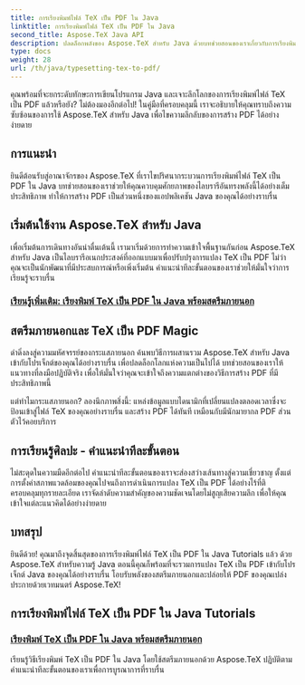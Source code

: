 ```yaml
---
title: การเรียงพิมพ์ไฟล์ TeX เป็น PDF ใน Java
linktitle: การเรียงพิมพ์ไฟล์ TeX เป็น PDF ใน Java
second_title: Aspose.TeX Java API
description: ปลดล็อกพลังของ Aspose.TeX สำหรับ Java ด้วยบทช่วยสอนของเราเกี่ยวกับการเรียงพิมพ์ไฟล์ TeX เป็น PDF เชี่ยวชาญศิลปะแห่งการสร้าง PDF ได้อย่างราบรื่นด้วยสตรีมภายนอก
type: docs
weight: 28
url: /th/java/typesetting-tex-to-pdf/
---
```


คุณพร้อมที่จะยกระดับทักษะการเขียนโปรแกรม Java และเจาะลึกโลกของการเรียงพิมพ์ไฟล์ TeX เป็น PDF แล้วหรือยัง? ไม่ต้องมองอีกต่อไป! ในคู่มือที่ครอบคลุมนี้ เราจะอธิบายให้คุณทราบถึงความซับซ้อนของการใช้ Aspose.TeX สำหรับ Java เพื่อไขความลึกลับของการสร้าง PDF ได้อย่างง่ายดาย

## การแนะนำ

ยินดีต้อนรับสู่อาณาจักรของ Aspose.TeX ที่เราไขปริศนากระบวนการเรียงพิมพ์ไฟล์ TeX เป็น PDF ใน Java บทช่วยสอนของเราช่วยให้คุณควบคุมศักยภาพของไลบรารีอันทรงพลังนี้ได้อย่างเต็มประสิทธิภาพ ทำให้การสร้าง PDF เป็นส่วนหนึ่งของแอปพลิเคชัน Java ของคุณได้อย่างราบรื่น

## เริ่มต้นใช้งาน Aspose.TeX สำหรับ Java

เพื่อเริ่มต้นการเดินทางอันน่าตื่นเต้นนี้ เรามาเริ่มด้วยการทำความเข้าใจพื้นฐานกันก่อน Aspose.TeX สำหรับ Java เป็นไลบรารีอเนกประสงค์ที่ออกแบบมาเพื่อปรับปรุงการแปลง TeX เป็น PDF ไม่ว่าคุณจะเป็นนักพัฒนาที่มีประสบการณ์หรือเพิ่งเริ่มต้น คำแนะนำทีละขั้นตอนของเราช่วยให้มั่นใจว่าการเรียนรู้จะราบรื่น

### [เรียนรู้เพิ่มเติม: เรียงพิมพ์ TeX เป็น PDF ใน Java พร้อมสตรีมภายนอก](./typeset-tex-to-pdf-external-stream/)

## สตรีมภายนอกและ TeX เป็น PDF Magic

ดำดิ่งลงสู่ความมหัศจรรย์ของกระแสภายนอก ค้นพบวิธีการผสานรวม Aspose.TeX สำหรับ Java เข้ากับโปรเจ็กต์ของคุณได้อย่างราบรื่น เพื่อปลดล็อกโลกแห่งความเป็นไปได้ บทช่วยสอนของเราให้แนวทางที่ลงมือปฏิบัติจริง เพื่อให้มั่นใจว่าคุณจะเข้าใจถึงความแตกต่างของวิธีการสร้าง PDF ที่มีประสิทธิภาพนี้

แต่ทำไมกระแสภายนอก? ลองนึกภาพสิ่งนี้: แหล่งข้อมูลแบบไดนามิกที่เปลี่ยนแปลงตลอดเวลาซึ่งจะป้อนเข้าสู่ไฟล์ TeX ของคุณอย่างราบรื่น และสร้าง PDF ได้ทันที เหมือนกับมีนักมายากล PDF ส่วนตัวไว้คอยบริการ

## การเรียนรู้ศิลปะ - คำแนะนำทีละขั้นตอน

ไม่สะดุดในความมืดอีกต่อไป คำแนะนำทีละขั้นตอนของเราจะส่องสว่างเส้นทางสู่ความเชี่ยวชาญ ตั้งแต่การตั้งค่าสภาพแวดล้อมของคุณไปจนถึงการดำเนินการแปลง TeX เป็น PDF ได้อย่างไร้ที่ติ ครอบคลุมทุกรายละเอียด เราจัดลำดับความสำคัญของความชัดเจนโดยไม่สูญเสียความลึก เพื่อให้คุณเข้าใจแต่ละแนวคิดได้อย่างง่ายดาย

## บทสรุป

ยินดีด้วย! คุณมาถึงจุดสิ้นสุดของการเรียงพิมพ์ไฟล์ TeX เป็น PDF ใน Java Tutorials แล้ว ด้วย Aspose.TeX สำหรับความรู้ Java ตอนนี้คุณก็พร้อมที่จะรวมการแปลง TeX เป็น PDF เข้ากับโปรเจ็กต์ Java ของคุณได้อย่างราบรื่น โอบรับพลังของสตรีมภายนอกและปล่อยให้ PDF ของคุณเปล่งประกายด้วยเวทมนตร์ Aspose.TeX!
## การเรียงพิมพ์ไฟล์ TeX เป็น PDF ใน Java Tutorials
### [เรียงพิมพ์ TeX เป็น PDF ใน Java พร้อมสตรีมภายนอก](./typeset-tex-to-pdf-external-stream/)
เรียนรู้วิธีเรียงพิมพ์ TeX เป็น PDF ใน Java โดยใช้สตรีมภายนอกด้วย Aspose.TeX ปฏิบัติตามคำแนะนำทีละขั้นตอนของเราเพื่อการบูรณาการที่ราบรื่น